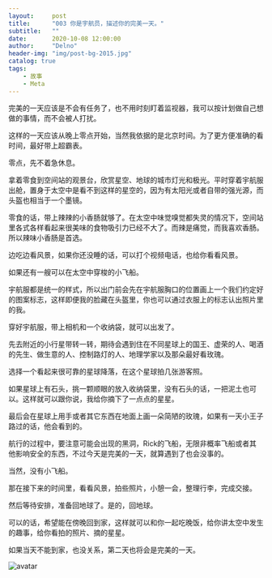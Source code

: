 ```yaml
---
layout:     post
title:      "003 你是宇航员，描述你的完美一天。"
subtitle:   ""
date:       2020-10-08 12:00:00
author:     "Delno"
header-img: "img/post-bg-2015.jpg"
catalog: true
tags:
    - 故事
    - Meta
---
```




完美的一天应该是不会有任务了，也不用时刻盯着监视器，我可以按计划做自己想做的事情，而不会被人打扰。



这样的一天应该从晚上零点开始，当然我依据的是北京时间。为了更方便准确的看时间，最好带上超霸表。



零点，先不着急休息。

拿着零食到空间站的观景台，欣赏星空、地球的城市灯光和极光。平时穿着宇航服出舱，置身于太空中是看不到这样的星空的，因为有太阳光或者自带的强光源，而头盔也相当于一个墨镜。

零食的话，带上辣辣的小香肠就够了。在太空中味觉嗅觉都失灵的情况下，空间站里各式各样看起来很美味的食物吸引力已经不大了。而辣是痛觉，而我喜欢香肠。所以辣味小香肠是首选。

边吃边看风景，如果你还没睡的话，可以打个视频电话，也给你看看风景。



如果还有一艘可以在太空中穿梭的小飞船。

宇航服都是统一的样式，所以出门前会先在宇航服胸口的位置画上一个我们约定好的图案标志，这样即便我的脸藏在头盔里，你也可以通过衣服上的标志认出照片里的我。

穿好宇航服，带上相机和一个收纳袋，就可以出发了。

先去附近的小行星带转一转，期待会遇到住在不同星球上的国王、虚荣的人、喝酒的先生、做生意的人、控制路灯的人、地理学家以及那朵最好看玫瑰。

选择一个看起来很可靠的星球降落，在这个星球拍几张游客照。

如果星球上有石头，挑一颗顺眼的放入收纳袋里，没有石头的话，一把泥土也可以。这样就可以跟你说，我给你摘下了一点点的星星。

最后会在星球上用手或者其它东西在地面上画一朵简陋的玫瑰，如果有一天小王子路过的话，他会看到的。

航行的过程中，要注意可能会出现的黑洞，Rick的飞船，无限非概率飞船或者其他影响安全的东西，不过今天是完美的一天，就算遇到了也会没事的。



当然，没有小飞船。

那在接下来的时间里，看看风景，拍些照片，小憩一会，整理行李，完成交接。

然后等待安排，准备回地球了。是的，回地球。

可以的话，希望能在傍晚回到家，这样就可以和你一起吃晚饭，给你讲太空中发生的趣事，给你看拍的照片、摘的星星。



如果当天不能到家，也没关系，第二天也将会是完美的一天。



![avatar](https://cdn.nlark.com/yuque/0/2020/jpeg/759484/1591919616821-2ebaa66b-6980-4427-9bde-ce754f878e08.jpeg?x-oss-process=image%2Fresize%2Cw_325)